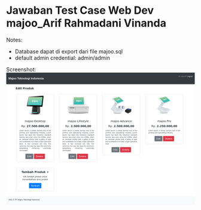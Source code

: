 # Jawaban Test Case Web Dev majoo_Arif Rahmadani Vinanda

Notes: 
- Database dapat di export dari file majoo.sql
- default admin credential: admin/admin

Screenshot:
![alt text](https://raw.githubusercontent.com/arifrahmadanivinanda/majoo/master/1.admin.png)
